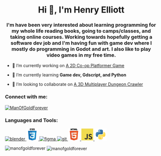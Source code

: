 <h1 align="center">Hi 👋, I'm Henry Elliott</h1>
<h3 align="center">I'm have been very interested about learning programming for my whole life reading books, going to camps/classes, and taking online courses. Working towards hopefully getting a software dev job and I'm having fun with game dev where I mostly do programming in Godot and art. I also like to play video games in my free time.</h3>

- 🔭 I’m currently working on [A 2D Co-op Platformer Game](https://github.com/ManOfGoldForever/co-op-game)

- 🌱 I’m currently learning **Game dev, Gdscript, and Python**

- 👯 I’m looking to collaborate on [A 3D Multiplayer Dungeon Crawler](https://github.com/ManOfGoldForever/Dungeon-Crawler)

<h3 align="left">Connect with me:</h3>
<p align="left">
<a href="https://discord.gg/ManOfGoldForever" target="blank"><img align="center" src="https://raw.githubusercontent.com/rahuldkjain/github-profile-readme-generator/master/src/images/icons/Social/discord.svg" alt="ManOfGoldForever" height="30" width="40" /></a>
</p>

<h3 align="left">Languages and Tools:</h3>
<p align="left"> <a href="https://www.blender.org/" target="_blank" rel="noreferrer"> <img src="https://download.blender.org/branding/community/blender_community_badge_white.svg" alt="blender" width="40" height="40"/> </a> <a href="https://www.w3schools.com/css/" target="_blank" rel="noreferrer"> <img src="https://raw.githubusercontent.com/devicons/devicon/master/icons/css3/css3-original-wordmark.svg" alt="css3" width="40" height="40"/> </a> <a href="https://www.figma.com/" target="_blank" rel="noreferrer"> <img src="https://www.vectorlogo.zone/logos/figma/figma-icon.svg" alt="figma" width="40" height="40"/> </a> <a href="https://git-scm.com/" target="_blank" rel="noreferrer"> <img src="https://www.vectorlogo.zone/logos/git-scm/git-scm-icon.svg" alt="git" width="40" height="40"/> </a> <a href="https://www.w3.org/html/" target="_blank" rel="noreferrer"> <img src="https://raw.githubusercontent.com/devicons/devicon/master/icons/html5/html5-original-wordmark.svg" alt="html5" width="40" height="40"/> </a> <a href="https://developer.mozilla.org/en-US/docs/Web/JavaScript" target="_blank" rel="noreferrer"> <img src="https://raw.githubusercontent.com/devicons/devicon/master/icons/javascript/javascript-original.svg" alt="javascript" width="40" height="40"/> </a> <a href="https://www.python.org" target="_blank" rel="noreferrer"> <img src="https://raw.githubusercontent.com/devicons/devicon/master/icons/python/python-original.svg" alt="python" width="40" height="40"/> </a> </p>

<p><img align="left" src="https://github-readme-stats.vercel.app/api/top-langs?username=manofgoldforever&show_icons=true&locale=en&layout=compact" alt="manofgoldforever" /></p>

<p>&nbsp;<img align="center" src="https://github-readme-stats.vercel.app/api?username=manofgoldforever&show_icons=true&locale=en" alt="manofgoldforever" /></p>
